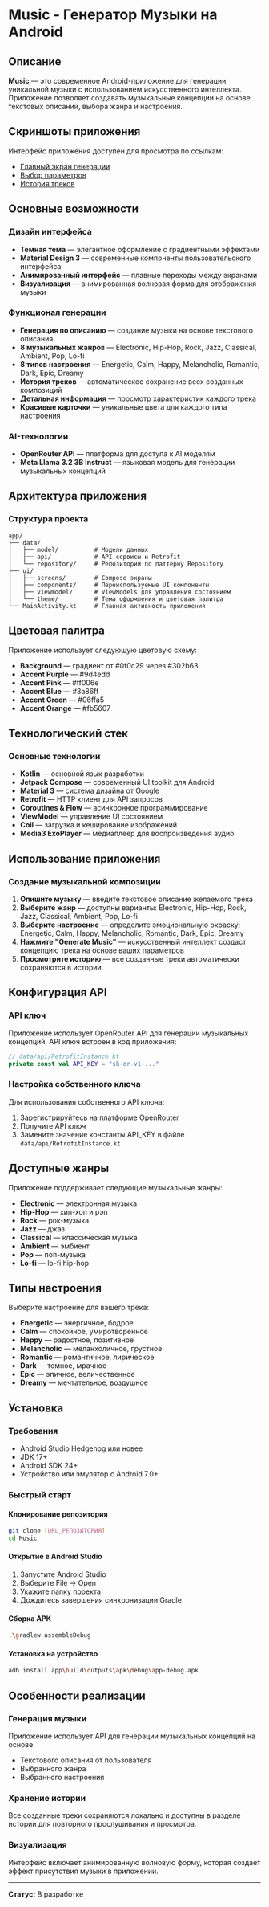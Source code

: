 # Music - Генератор Музыки на Android

## Описание

**Music** — это современное Android-приложение для генерации уникальной музыки с использованием искусственного интеллекта. Приложение позволяет создавать музыкальные концепции на основе текстовых описаний, выбора жанра и настроения.

## Скриншоты приложения

Интерфейс приложения доступен для просмотра по ссылкам:
- [Главный экран генерации](https://github.com/user-attachments/assets/bff8bae7-6a8b-4e18-9078-1412607394d5)
- [Выбор параметров](https://github.com/user-attachments/assets/aacf9ebb-5b0d-4f3c-8c2e-cf35fc41f91c)
- [История треков](https://github.com/user-attachments/assets/23730997-287d-4df0-96f3-b88663b74ac8)

## Основные возможности

### Дизайн интерфейса
- **Темная тема** — элегантное оформление с градиентными эффектами
- **Material Design 3** — современные компоненты пользовательского интерфейса
- **Анимированный интерфейс** — плавные переходы между экранами
- **Визуализация** — анимированная волновая форма для отображения музыки

### Функционал генерации
- **Генерация по описанию** — создание музыки на основе текстового описания
- **8 музыкальных жанров** — Electronic, Hip-Hop, Rock, Jazz, Classical, Ambient, Pop, Lo-fi
- **8 типов настроения** — Energetic, Calm, Happy, Melancholic, Romantic, Dark, Epic, Dreamy
- **История треков** — автоматическое сохранение всех созданных композиций
- **Детальная информация** — просмотр характеристик каждого трека
- **Красивые карточки** — уникальные цвета для каждого типа настроения

### AI-технологии
- **OpenRouter API** — платформа для доступа к AI моделям
- **Meta Llama 3.2 3B Instruct** — языковая модель для генерации музыкальных концепций

## Архитектура приложения

### Структура проекта

```
app/
├── data/
│   ├── model/          # Модели данных
│   ├── api/            # API сервисы и Retrofit
│   └── repository/     # Репозитории по паттерну Repository
├── ui/
│   ├── screens/        # Compose экраны
│   ├── components/     # Переиспользуемые UI компоненты
│   ├── viewmodel/      # ViewModels для управления состоянием
│   └── theme/          # Тема оформления и цветовая палитра
└── MainActivity.kt     # Главная активность приложения
```

## Цветовая палитра

Приложение использует следующую цветовую схему:

- **Background** — градиент от #0f0c29 через #302b63
- **Accent Purple** — #9d4edd
- **Accent Pink** — #ff006e
- **Accent Blue** — #3a86ff
- **Accent Green** — #06ffa5
- **Accent Orange** — #fb5607

## Технологический стек

### Основные технологии
- **Kotlin** — основной язык разработки
- **Jetpack Compose** — современный UI toolkit для Android
- **Material 3** — система дизайна от Google
- **Retrofit** — HTTP клиент для API запросов
- **Coroutines & Flow** — асинхронное программирование
- **ViewModel** — управление UI состоянием
- **Coil** — загрузка и кеширование изображений
- **Media3 ExoPlayer** — медиаплеер для воспроизведения аудио

## Использование приложения

### Создание музыкальной композиции

1. **Опишите музыку** — введите текстовое описание желаемого трека
2. **Выберите жанр** — доступны варианты: Electronic, Hip-Hop, Rock, Jazz, Classical, Ambient, Pop, Lo-fi
3. **Выберите настроение** — определите эмоциональную окраску: Energetic, Calm, Happy, Melancholic, Romantic, Dark, Epic, Dreamy
4. **Нажмите "Generate Music"** — искусственный интеллект создаст концепцию трека на основе ваших параметров
5. **Просмотрите историю** — все созданные треки автоматически сохраняются в истории

## Конфигурация API

### API ключ

Приложение использует OpenRouter API для генерации музыкальных концепций. API ключ встроен в код приложения:

```kotlin
// data/api/RetrofitInstance.kt
private const val API_KEY = "sk-or-v1-..."
```

### Настройка собственного ключа

Для использования собственного API ключа:

1. Зарегистрируйтесь на платформе OpenRouter
2. Получите API ключ
3. Замените значение константы API_KEY в файле `data/api/RetrofitInstance.kt`

## Доступные жанры

Приложение поддерживает следующие музыкальные жанры:

- **Electronic** — электронная музыка
- **Hip-Hop** — хип-хоп и рэп
- **Rock** — рок-музыка
- **Jazz** — джаз
- **Classical** — классическая музыка
- **Ambient** — эмбиент
- **Pop** — поп-музыка
- **Lo-fi** — lo-fi hip-hop

## Типы настроения

Выберите настроение для вашего трека:

- **Energetic** — энергичное, бодрое
- **Calm** — спокойное, умиротворенное
- **Happy** — радостное, позитивное
- **Melancholic** — меланхоличное, грустное
- **Romantic** — романтичное, лирическое
- **Dark** — темное, мрачное
- **Epic** — эпичное, величественное
- **Dreamy** — мечтательное, воздушное

## Установка

### Требования
- Android Studio Hedgehog или новее
- JDK 17+
- Android SDK 24+
- Устройство или эмулятор с Android 7.0+

### Быстрый старт

#### Клонирование репозитория

```bash
git clone [URL_РЕПОЗИТОРИЯ]
cd Music
```

#### Открытие в Android Studio

1. Запустите Android Studio
2. Выберите File → Open
3. Укажите папку проекта
4. Дождитесь завершения синхронизации Gradle

#### Сборка APK

```bash
.\gradlew assembleDebug
```

#### Установка на устройство

```bash
adb install app\build\outputs\apk\debug\app-debug.apk
```

## Особенности реализации

### Генерация музыки

Приложение использует API для генерации музыкальных концепций на основе:
- Текстового описания от пользователя
- Выбранного жанра
- Выбранного настроения

### Хранение истории

Все созданные треки сохраняются локально и доступны в разделе истории для повторного прослушивания и просмотра.

### Визуализация

Интерфейс включает анимированную волновую форму, которая создает эффект присутствия музыки в приложении.

---

**Статус:** В разработке
